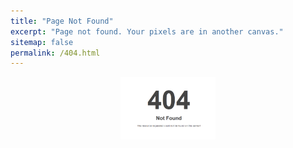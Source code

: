 ```yaml
---
title: "Page Not Found"
excerpt: "Page not found. Your pixels are in another canvas."
sitemap: false
permalink: /404.html
---
```


<img src="../images/404.png">
<style>
    img {
        display : block;
        margin : auto;
        width: 30%;
        height: auto;
    }
</style>

